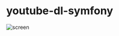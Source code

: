 # youtube-dl-symfony

![screen](https://user-images.githubusercontent.com/61061620/187047186-0617844f-c26b-4c8e-9ff3-65662b0dad43.png)
